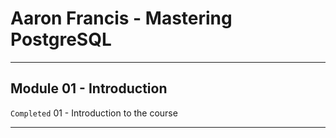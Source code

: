# Aaron Francis - Mastering PostgreSQL
_______________________________________________________________________________
## Module 01 - Introduction
`Completed` 01 - Introduction to the course

_______________________________________________________________________________

